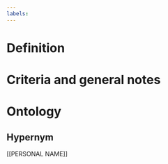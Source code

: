```yaml
---
labels: 
---
```


# Definition

# Criteria and general notes
# Ontology

## Hypernym
[[PERSONAL NAME]]